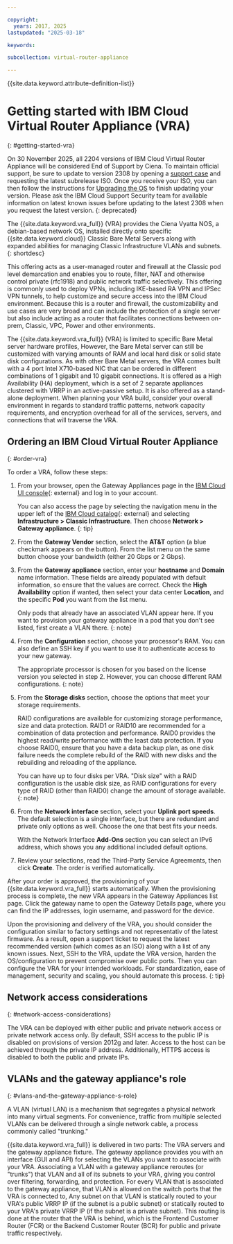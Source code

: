 ```yaml
---

copyright:
  years: 2017, 2025
lastupdated: "2025-03-18"

keywords: 

subcollection: virtual-router-appliance

---
```


{{site.data.keyword.attribute-definition-list}}

# Getting started with IBM Cloud Virtual Router Appliance (VRA)
{: #getting-started-vra}

On 30 November 2025, all 2204 versions of IBM Cloud Virtual Router Appliance will be considered End of Support by Ciena. To maintain official support, be sure to update to version 2308 by opening a [support case](/docs/gateway-appliance?topic=gateway-appliance-getting-help) and requesting the latest subrelease ISO. Once you receive your ISO, you can then follow the instructions for [Upgrading the OS](/docs/virtual-router-appliance?topic=virtual-router-appliance-upgrading-the-os) to finish updating your version. Please ask the IBM Cloud Support Security team for available information on latest known issues before updating to the latest 2308 when you request the latest version.
{: deprecated}

The {{site.data.keyword.vra_full}} (VRA) provides the Ciena Vyatta NOS, a debian-based network OS, installed directly onto specific {{site.data.keyword.cloud}} Classic Bare Metal Servers along with expanded abilities for managing Classic Infrastructure VLANs and subnets. 
{: shortdesc}

This offering acts as a user-managed router and firewall at the Classic pod level demarcation and enables you to route, filter, NAT and otherwise control private (rfc1918) and public network traffic selectively. This offering is commonly used to deploy VPNs, including IKE-based RA VPN and IPSec VPN tunnels, to help customize and secure access into the IBM Cloud environment. Because this is a router and firewall, the customizability and use cases are very broad and can include the protection of a single server but also include acting as a router that facilitates connections between on-prem, Classic, VPC, Power and other environments.

The {{site.data.keyword.vra_full}} (VRA) is limited to specific Bare Metal server hardware profiles, However, the Bare Metal server can still be customized with varying amounts of RAM and local hard disk or solid state disk configurations. As with other Bare Metal servers, the VRA comes built with a 4 port Intel X710-based NIC that can be ordered in different combinations of 1 gigabit and 10 gigabit connections. It is offered as a High Availability (HA) deployment, which is a set of 2 separate appliances clustered with VRRP in an active-passive setup. It is also offered as a stand-alone deployment. When planning your VRA build, consider your overall environment in regards to standard traffic patterns, network capacity requirements, and encryption overhead for all of the services, servers, and connections that will traverse the VRA.

## Ordering an IBM Cloud Virtual Router Appliance
{: #order-vra}

To order a VRA, follow these steps:

1. From your browser, open the Gateway Appliances page in the [IBM Cloud UI console](https://{DomainName}/gen1/infrastructure/provision/gateway){: external} and log in to your account.

   You can also access the page by selecting the navigation menu in the upper left of the [IBM Cloud catalog](https://{DomainName}/){: external} and selecting **Infrastructure >  Classic Infrastructure**. Then choose **Network > Gateway appliance**.
   {: tip}

2. From the **Gateway Vendor** section, select the **AT&T** option (a blue checkmark appears on the button). From the list menu on the same button choose your bandwidth (either 20 Gbps or 2 Gbps).

3. From the **Gateway appliance** section, enter your **hostname** and **Domain** name information. These fields are already populated with default information, so ensure that the values are correct. Check the **High Availability** option if wanted, then select your data center **Location**, and the specific **Pod** you want from the list menu.

   Only pods that already have an associated VLAN appear here. If you want to provision your gateway appliance in a pod that you don't see listed, first create a VLAN there.
   {: note}

4. From the **Configuration** section, choose your processor's RAM. You can also define an SSH key if you want to use it to authenticate access to your new gateway.

   The appropriate processor is chosen for you based on the license version you selected in step 2. However, you can choose different RAM configurations.
   {: note}

5. From the **Storage disks** section, choose the options that meet your storage requirements.

     RAID configurations are available for customizing storage performance, size and data protection. RAID1 or RAID10 are recommended for a combination of data protection and performance. RAID0 provides the highest read/write performance with the least data protection. If you choose RAID0, ensure that you have a data backup plan, as one disk failure needs the complete rebuild of the RAID with new disks and the rebuilding and reloading of the appliance.

   You can have up to four disks per VRA. "Disk size" with a RAID configuration is the usable disk size, as RAID configurations for every type of RAID (other than RAID0) change the amount of storage available.
   {: note}

7. From the **Network interface** section, select your **Uplink port speeds**. The default selection is a single interface, but there are redundant and private only options as well. Choose the one that best fits your needs.

   With the Network Interface **Add-Ons** section you can select an IPv6 address, which shows you any additional included default options.

8. Review your selections, read the Third-Party Service Agreements, then click **Create**. The order is verified automatically.

After your order is approved, the provisioning of your {{site.data.keyword.vra_full}} starts automatically. When the provisioning process is complete, the new VRA appears in the Gateway Appliances list page. Click the gateway name to open the Gateway Details page, where you can find the IP addresses, login username, and password for the device.  

Upon the provisioning and delivery of the VRA, you should consider the configuration similar to factory settings and not representativ of the latest firmware. As a result, open a support ticket to request the latest recommended version (which comes as an ISO) along with a list of any known issues. Next, SSH to the VRA, update the VRA version, harden the OS/configuration to prevent compromise over public ports. Then you can configure the VRA for your intended workloads. For standardization, ease of management, security and scaling, you should automate this process.
{: tip}

## Network access considerations
{: #network-access-considerations}

The VRA can be deployed with either public and private network access or private network access only. By default, SSH access to the public IP is disabled on provisions of version 2012g and later. Access to the host can be achieved through the private IP address. Additionally, HTTPS access is disabled to both the public and private IPs.

## VLANs and the gateway appliance's role
{: #vlans-and-the-gateway-appliance-s-role}

A VLAN (virtual LAN) is a mechanism that segregates a physical network into many virtual segments. For convenience, traffic from multiple selected VLANs can be delivered through a single network cable, a process commonly called "trunking."

{{site.data.keyword.vra_full}} is delivered in two parts: The VRA servers and the gateway appliance fixture. The gateway appliance provides you with an interface (GUI and API) for selecting the VLANs you want to associate with your VRA. Associating a VLAN with a gateway appliance reroutes (or "trunks") that VLAN and all of its subnets to your VRA, giving you control over filtering, forwarding, and protection. For every VLAN that is associated to the gateway appliance, that VLAN is allowed on the switch ports that the VRA is connected to, Any subnet on that VLAN is statically routed to your VRA's public VRRP IP (if the subnet is a public subnet) or statically routed to your VRA's private VRRP IP (if the subnet is a private subnet). This routing is done at the router that the VRA is behind, which is the Frontend Customer Router (FCR) or the Backend Customer Router (BCR) for public and private traffic respectively.
